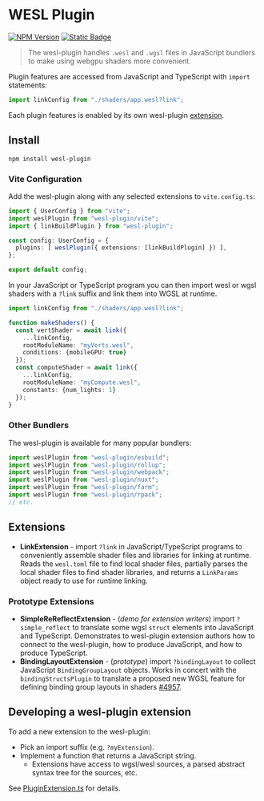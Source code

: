 # WESL Plugin


[![NPM Version](https://img.shields.io/npm/v/wesl-plugin)](https://www.npmjs.com/package/wesl-plugin) 
[![Static Badge](https://img.shields.io/badge/Read%20the%20-Docs-blue)](https://wesl-lang.dev/)

> The wesl-plugin handles `.wesl` and `.wgsl` files
in JavaScript bundlers to make using webgpu shaders more convenient.

Plugin features are accessed from JavaScript and TypeScript with `import` statements:

```ts
import linkConfig from "./shaders/app.wesl?link";
```

Each plugin features is enabled by its own wesl-plugin [extension](#extensions).

## Install

```
npm install wesl-plugin
```

### Vite Configuration

Add the wesl-plugin along with any selected extensions to `vite.config.ts`:

```ts
import { UserConfig } from "vite";
import weslPlugin from "wesl-plugin/vite";
import { linkBuildPlugin } from "wesl-plugin";

const config: UserConfig = {
  plugins: [ weslPlugin({ extensions: [linkBuildPlugin] }) ],
};

export default config;
```

In your JavaScript or TypeScript program you can then import
wesl or wgsl shaders with a `?link` suffix and link them into WGSL at runtime.

```ts
import linkConfig from "./shaders/app.wesl?link";

function makeShaders() {
  const vertShader = await link({
    ...linkConfig, 
    rootModuleName: "myVerts.wesl",
    conditions: {mobileGPU: true}
  });
  const computeShader = await link({
    ...linkConfig, 
    rootModuleName: "myCompute.wesl",
    constants: {num_lights: 1}
  });
}

```

### Other Bundlers

The wesl-plugin is available for many popular bundlers:

``` ts
import weslPlugin from "wesl-plugin/esbuild"; 
import weslPlugin from "wesl-plugin/rollup"; 
import weslPlugin from "wesl-plugin/webpack"; 
import weslPlugin from "wesl-plugin/nuxt"; 
import weslPlugin from "wesl-plugin/farm"; 
import weslPlugin from "wesl-plugin/rpack"; 
// etc.
```

## Extensions

- **LinkExtension** - import `?link` in JavaScript/TypeScript programs to conveniently assemble shader files and libraries for linking at runtime.
Reads the `wesl.toml` file to find local shader files, partially parses the local
shader files to find shader libraries, and returns a `LinkParams` object
ready to use for runtime linking.

### Prototype Extensions

- **SimpleReReflectExtension** - (_demo for extension writers_) import `?simple_reflect` to
translate some wgsl `struct` elements into JavaScript and TypeScript.
Demonstrates to wesl-plugin extension authors how to connect
to the wesl-plugin, how to produce JavaScript, and how to produce TypeScript.
- **BindingLayoutExtension** - (_prototype_) import `?bindingLayout` to collect JavaScript
`BindingGroupLayout` objects.
Works in concert with the `bindingStructsPlugin` to translate a proposed new WGSL
feature for defining binding group layouts in shaders [#4957](https://github.com/gpuweb/gpuweb/issues/4957).

## Developing a wesl-plugin extension

To add a new extension to the wesl-plugin:

- Pick an import suffix (e.g. `?myExtension`).
- Implement a function that returns a JavaScript string.
  - Extensions have access to wgsl/wesl sources, a parsed abstract syntax tree for the sources, etc.

See [PluginExtension.ts](https://github.com/wgsl-tooling-wg/wesl-js/blob/master/tools/packages/wesl-plugin/src/PluginExtension.ts) for details.
